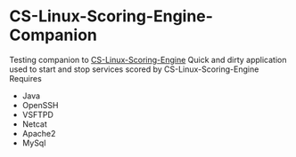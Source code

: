 # CS-Linux-Scoring-Engine-Companion
Testing companion to [CS-Linux-Scoring-Engine](https://github.com/0xmonkey/CS-Linux-Scoring-Engine)
Quick and dirty application used to start and stop services scored by CS-Linux-Scoring-Engine
Requires
* Java
* OpenSSH
* VSFTPD
* Netcat
* Apache2
* MySql
